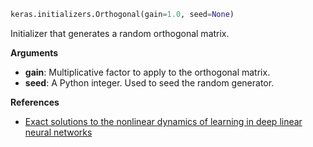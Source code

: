 ```python
keras.initializers.Orthogonal(gain=1.0, seed=None)
```

Initializer that generates a random orthogonal matrix.

**Arguments**

- **gain**: Multiplicative factor to apply to the orthogonal matrix.
- **seed**: A Python integer. Used to seed the random generator.

**References**

- [Exact solutions to the nonlinear dynamics of learning in deep linear neural networks](http://arxiv.org/abs/1312.6120)

